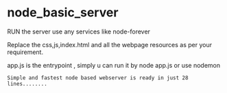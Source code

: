﻿# node_basic_server
RUN the server use any services like node-forever

Replace the css,js,index.html and all the webpage resources as per your requirement.

app.js is the entrypoint , simply u can run it by 
    node app.js  or use nodemon
    
    
    Simple and fastest node based webserver is ready in just 28 lines........
